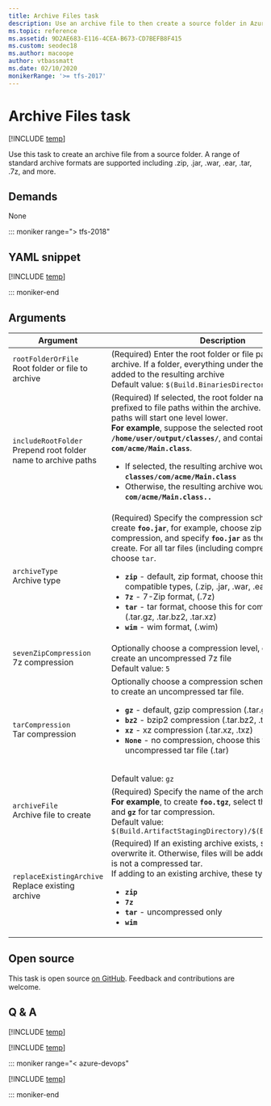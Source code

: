 ```yaml
---
title: Archive Files task
description: Use an archive file to then create a source folder in Azure Pipelines and Team Foundation Server (TFS)  
ms.topic: reference
ms.assetid: 9D2AE683-E116-4CEA-B673-CD7BEFB8F415
ms.custom: seodec18
ms.author: macoope
author: vtbassmatt
ms.date: 02/10/2020
monikerRange: '>= tfs-2017'
---
```


# Archive Files task

[!INCLUDE [temp](../../includes/version-tfs-2017-rtm.md)]

Use this task to create an archive file from a source folder.
A range of standard archive formats are supported including .zip, .jar, .war, .ear, .tar, .7z, and more.

## Demands

None

::: moniker range="> tfs-2018"

## YAML snippet

[!INCLUDE [temp](../includes/yaml/ArchiveFilesV2.md)]

::: moniker-end

## Arguments

|Argument|Description|
|--- |--- |
|`rootFolderOrFile`<br/>Root folder or file to archive| (Required) Enter the root folder or file path to add to the archive. If a folder, everything under the folder will be added to the resulting archive <br/>Default value: `$(Build.BinariesDirectory)`|
|`includeRootFolder`<br/>Prepend root folder name to archive paths| (Required) If selected, the root folder name will be prefixed to file paths within the archive. Otherwise, all file paths will start one level lower. <br/> **For example**, suppose the selected root folder is: <code>**/home/user/output/classes/**</code>, and contains: <code>**com/acme/Main.class**</code>. <ul><li>If selected, the resulting archive would contain: <code>**classes/com/acme/Main.class**</code></li> <li>Otherwise, the resulting archive would contain: <code>**com/acme/Main.class..**</code> </li>|
|`archiveType`<br/>Archive type| (Required) Specify the compression scheme used.  To create **`foo.jar`**, for example, choose zip for the compression, and specify **`foo.jar`** as the archive file to create. For all tar files (including compressed ones), choose `tar`.<br/><ul><li><b><code>zip</code></b> - default, zip format, choose this for all zip compatible types, (.zip, .jar, .war, .ear)</li><li><b><code>7z</code></b> - 7-Zip format, (.7z)</li><li><b><code>tar</code></b> - tar format, choose this for compressed tars, (.tar.gz, .tar.bz2, .tar.xz)</li><li><b><code>wim</code></b> - wim format, (.wim)</li></ul>|
|`sevenZipCompression`<br/>7z compression| Optionally choose a compression level, or choose **`None`** to create an uncompressed 7z file <br/>Default value: `5`|
|`tarCompression`<br/>Tar compression|Optionally choose a compression scheme, or choose **`None`** to create an uncompressed tar file. <br/><ul><li><b><code>gz</code></b> - default, gzip compression (.tar.gz, .tar.tgz, .taz)</li><li><b><code>bz2</code></b> - bzip2 compression (.tar.bz2, .tz2, .tbz2)</li><li><b><code>xz</code></b> - xz compression (.tar.xz, .txz)</li><li><b><code>None</code></b> - no compression, choose this to create a uncompressed tar file (.tar)</li></ul> <br/>Default value: `gz`|
|`archiveFile`<br/>Archive file to create|(Required) Specify the name of the archive file to create. <br/>**For example**, to create **`foo.tgz`**, select the **`tar`** archive type and <b>`gz`</b> for tar compression. <br/>Default value: `$(Build.ArtifactStagingDirectory)/$(Build.BuildId).zip`|
|`replaceExistingArchive`<br/>Replace existing archive|(Required) If an existing archive exists, specify whether to overwrite it.  Otherwise, files will be added to it as long as it is not a compressed tar. <br/>If adding to an existing archive, these types are supported: <ul><li><b><code>zip</code></b></li><li><b><code>7z</code></b></li><li><b><code>tar</code></b> - uncompressed only</li><li><b><code>wim</code></b></li></ul>|

## Open source

This task is open source [on GitHub](https://github.com/Microsoft/azure-pipelines-tasks). Feedback and contributions are welcome.

## Q & A

<!-- BEGINSECTION class="md-qanda" -->

[!INCLUDE [temp](../includes/build-step-common-qa.md)]

[!INCLUDE [temp](../../includes/qa-agents.md)]

::: moniker range="< azure-devops"

[!INCLUDE [temp](../../includes/qa-versions.md)]

::: moniker-end

<!-- ENDSECTION -->
